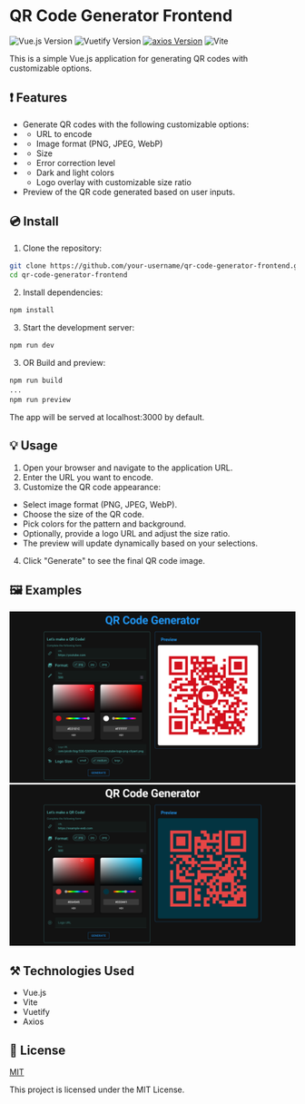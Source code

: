 # QR Code Generator Frontend
![Vue.js Version](https://img.shields.io/badge/vue-v20.11.0-green?style=for-the-badge&logo=vue.js&labelColor=%232b2b2d)
![Vuetify Version](https://img.shields.io/badge/v3.5.8-js?style=for-the-badge&logo=vuetify&label=vuetify&color=%231867c0)
[![axios Version](https://img.shields.io/badge/axios-v1.7.2-blue?style=for-the-badge&logo=axios)](https://www.npmjs.com/package/axios/v/1.7.2)
![Vite](https://img.shields.io/badge/v5.1.5-js?style=for-the-badge&logo=vite&label=Vite&color=%23a54ffe)


This is a simple Vue.js application for generating QR codes with customizable options.

## ❗️ Features

- Generate QR codes with the following customizable options:
- - URL to encode
- - Image format (PNG, JPEG, WebP)
- - Size
- - Error correction level
- - Dark and light colors
  - Logo overlay with customizable size ratio
- Preview of the QR code generated based on user inputs.

## 💿 Install

1. Clone the repository:
```sh
git clone https://github.com/your-username/qr-code-generator-frontend.git
cd qr-code-generator-frontend
```

2. Install dependencies:
```sh
npm install
```

3. Start the development server:
```sh
npm run dev
```

3. OR Build and preview:
```sh
npm run build
...
npm run preview
```

The app will be served at localhost:3000 by default.

## 💡 Usage

1. Open your browser and navigate to the application URL.
2. Enter the URL you want to encode.
3. Customize the QR code appearance:
  - Select image format (PNG, JPEG, WebP).
  - Choose the size of the QR code.
  - Pick colors for the pattern and background.
  - Optionally, provide a logo URL and adjust the size ratio.
  - The preview will update dynamically based on your selections.
4. Click "Generate" to see the final QR code image.

## 🖼️ Examples

<img src="examples/example1.png" />
<img src="examples/example2.png" />


## ⚒️ Technologies Used

- Vue.js
- Vite
- Vuetify
- Axios


## 📑 License
[MIT](http://opensource.org/licenses/MIT)

This project is licensed under the MIT License.
